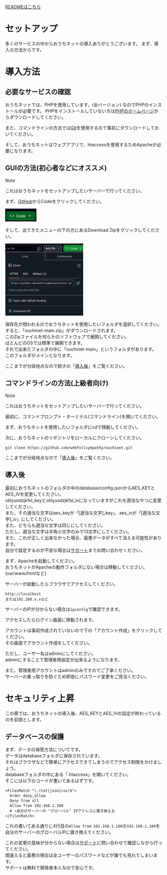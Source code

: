 [READMEはこちら](README.md)

# セットアップ
多くのサービスの中からおうちネットの導入ありがとうございます。
まず、導入の方法からです。
# 導入方法

## 必要なサービスの確認
おうちネットでは、PHPを使用しています。(全バージョン)
なのでPHPのインストールが必要です。
PHPをインストールしていない方は[PHPのホームページ](https://www.php.net/downloads.php)からダウンロードしてください。

また、コマンドラインの方法では[Git](https://git-scm.com/downloads)を使用するので事前にダウンロードしておいてください。

そして、おうちネットはウェブアプリで、htaccessを使用するためApacheが必要になります。

## GUIの方法(初心者などにオススメ)
> [!NOTE]
> これはおうちネットをセットアップしたいサーバーで行ってください。

まず、[GitHub](https://github.com/webfullsympathy/ouchinet)からCodeをクリックしてください。

<img src="./asset/setup/donyu/github-code.png" width="100em">

そして、出てきたメニューの下の方にあるDownload Zipをクリックしてください。

<img src="./asset/setup/donyu/github-downloadzip.png" width="250em">

保存先が問われるのでおうちネットを使用したいフォルダを選択してください。<br>
すると、「ouchinet-main.zip」がダウンロードされます。<br>
このZipファイルを何らかのソフトウェアで展開してください。<br>
ほとんどのOSでは標準で展開できます。<br>
それで出来たフォルダの中に「ouchinet-main」というフォルダがあります。<br>
このフォルダがメインとなります。

ここまでが分岐地点なので続きの「[導入後](#導入後)」をご覧ください。

## コマンドラインの方法(上級者向け)
> [!NOTE]
> これはおうちネットをセットアップしたいサーバーで行ってください。

最初に、コマンドプロンプト・ターミナル(コマンドライン)を開いてください。

まず、おうちネットを使用したいフォルダにcdで移動してください。

次に、おうちネットのリポジトリをローカルにクローンしてください。
```bash:クローン
git clone https://github.com/webfullsympathy/ouchinet.git
```

ここまでが分岐地点なので「[導入後](#導入後)」をご覧ください。

## 導入後
最初におうちネットのフォルダの中のdatabase/config.jsonからAES_KEYとAES_IVを変更してください。<br>
oklyuodzjkfsl_keyとoklyuodzjkfsl_ivになっていますがこれを適当なやつに変更してください。<br>
また、その適当な文字はaes_keyが「[適当な文字]_key」、aes_ivが「[適当な文字]_iv」にしてください。<br>
また、どちらも適当な文字は同じにしてください。<br>
ただし、適当な文字は半角小文字のみで13文字にしてください。<br>
また、これが正しく出来なかった場合、最悪データがすべて消える可能性があります。<br>
自分で設定するのが不安な場合は[サポート](https://github.com/webfullsympathy/ouchinet?tab=readme-ov-file#%E3%82%B5%E3%83%9D%E3%83%BC%E3%83%88)までお問い合わせください。


まず、Apacheを起動してください。<br>
おうちネットがApacheの動作フォルダにない場合は移動してください。(var/www/htmlなど)<br>

サーバーが起動したらブラウザでアクセスしてください。<br>
```URL
http://localhost
または192.168.x.xなど
```
サーバーのIPが分からない場合は`ipconfig`で確認できます。

アクセスしたらログイン画面に移動されます。

アカウントは事前作成されていないので下の「アカウント作成」をクリックしてください。<br>
その画面でアカウント作成をしてください。

ただし、ユーザー名はadminにしてください。<br>
adminにすることで管理者用設定が出来るようになります。

また、管理者用アカウントはadminのみですのでご了承ください。<br>
サーバーの乗っ取りを防ぐため即座にパスワード変更をご見当ください。

# セキュリティ上昇
この章では、おうちネットの導入後、AES_KEYとAES_IVの設定が終わっているのを前提とします。

## データベースの保護
まず、データの保管方法についてです。<br>
データはdatabaseフォルダに保存されています。<br>
それはブラウザなどで簡単にアクセスできてしまうのでアクセス制限をかけましょう。<br>
databaseフォルダの中にある「.htaccess」を開いてください。<br>
そこには以下のコードが書いてあるはずです。
```
<FilesMatch "\.(txt|json|csv)$">
  Order deny,allow
  Deny from all
  Allow from 192.168.1.100
  # ↑自分のサーバーの "グローバル" IPアドレスに置き換える
</FilesMatch>
```
これの書いてある通りに4行目の`Allow from 192.168.1.100`の`192.168.1.100`を自分のサーバーのグローバルIPに置き換えてください。

これの変更の意味が分からない場合は[サポート](https://github.com/webfullsympathy/ouchinet?tab=readme-ov-file#%E3%82%B5%E3%83%9D%E3%83%BC%E3%83%88)に問い合わせて確認しながら行ってください。<br>
間違えると最悪の場合は全ユーザーのパスワードなどが誰でも見れてしまいます。<br>
サポートは無料で開発者本人なので安心です。